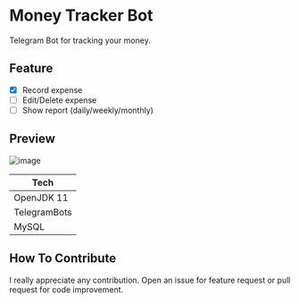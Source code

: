 # Money Tracker Bot

Telegram Bot for tracking your money.

## Feature

- [x] Record expense
- [ ] Edit/Delete expense
- [ ] Show report (daily/weekly/monthly)

## Preview

![image](https://user-images.githubusercontent.com/22138274/154712940-4cebe06a-4677-4004-b73f-df3f06d28a8f.png)

| Tech         |
|--------------|
| OpenJDK 11   |
| TelegramBots |
| MySQL        |

## How To Contribute

I really appreciate any contribution. Open an issue for feature request or pull request for code improvement.